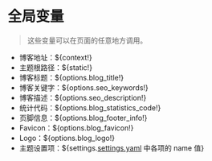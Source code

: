 # 全局变量

> 这些变量可以在页面的任意地方调用。

- 博客地址：\${context!}
- 主题根路径：\${static!}
- 博客标题：\${options.blog_title!}
- 博客关键字：\${options.seo_keywords!}
- 博客描述：\${options.seo_description!}
- 统计代码：\${options.blog_statistics_code!}
- 页脚信息：\${options.blog_footer_info!}
- Favicon：\${options.blog_favicon!}
- Logo：\${options.blog_logo!}
- 主题设置项：\${settings.[settings.yaml](/develop/theme/config.html#settings-yaml-items) 中各项的 name 值}

<div>
  <AdSense-Doc
  ad-client="ca-pub-5271828906478846"
  ad-slot="2656935500"
  ad-style="display:block; text-align:center;"
  ad-format="fluid"
  ></AdSense-Doc>
</div>